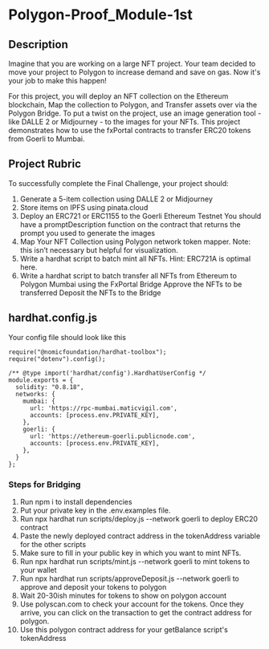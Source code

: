 # Polygon-Proof_Module-1st

## Description
Imagine that you are working on a large NFT project. Your team decided to move your project to Polygon to increase demand and save on gas. Now it's your job to make this happen!

For this project, you will deploy an NFT collection on the Ethereum blockchain, Map the collection to Polygon, and Transfer assets over via the Polygon Bridge. To put a twist on the project, use an image generation tool - like DALLE 2 or Midjourney - to the images for your NFTs.
This project demonstrates how to use the fxPortal contracts to transfer ERC20 tokens from Goerli to Mumbai.

## Project Rubric
To successfully complete the Final Challenge, your project should:

1. Generate a 5-item collection using DALLE 2 or Midjourney
2. Store items on IPFS using pinata.cloud
3. Deploy an ERC721 or ERC1155 to the Goerli Ethereum Testnet
   You should have a promptDescription function on the contract that returns the prompt you used to generate the images
4. Map Your NFT Collection using Polygon network token mapper. Note: this isn’t necessary but helpful for visualization.
5. Write a hardhat script to batch mint all NFTs. Hint: ERC721A is optimal here.
6. Write a hardhat script to batch transfer all NFTs from Ethereum to Polygon Mumbai using the FxPortal Bridge
   Approve the NFTs to be transferred
   Deposit the NFTs to the Bridge

## hardhat.config.js 
Your config file should look like this
```
require("@nomicfoundation/hardhat-toolbox");
require("dotenv").config();

/** @type import('hardhat/config').HardhatUserConfig */
module.exports = {
  solidity: "0.8.18",
  networks: {
    mumbai: {
      url: 'https://rpc-mumbai.maticvigil.com',
      accounts: [process.env.PRIVATE_KEY],
    },
    goerli: {
      url: 'https://ethereum-goerli.publicnode.com',
      accounts: [process.env.PRIVATE_KEY],
    },
  }
};
```

### Steps for Bridging

1. Run npm i to install dependencies
2. Put your private key in the .env.examples file.
3. Run npx hardhat run scripts/deploy.js --network goerli to deploy ERC20 contract
4. Paste the newly deployed contract address in the tokenAddress variable for the other scripts
5. Make sure to fill in your public key in which you want to mint NFTs.
6. Run npx hardhat run scripts/mint.js --network goerli to mint tokens to your wallet
7. Run npx hardhat run scripts/approveDeposit.js --network goerli to approve and deposit your tokens to polygon
8. Wait 20-30ish minutes for tokens to show on polygon account
9. Use polyscan.com to check your account for the tokens. Once they arrive, you can click on the transaction to get the contract address for polygon.
10. Use this polygon contract address for your getBalance script's tokenAddress
